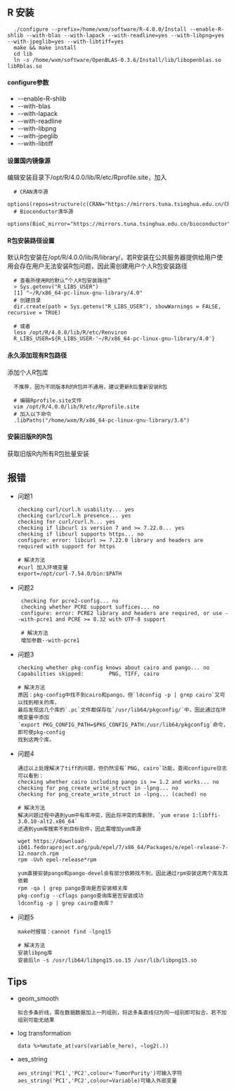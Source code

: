 ## R 安装

      ./configure --prefix=/home/wxm/software/R-4.0.0/Install --enable-R-shlib --with-blas --with-lapack --with-readline=yes --with-libpng=yes --with-jpeglib=yes --with-libtiff=yes
      make && make install
      cd lib
      ln -s /home/wxm/software/OpenBLAS-0.3.6/Install/lib/libopenblas.so libRblas.so

#### configure参数
* --enable-R-shlib
* --with-blas
* --with-lapack
* --with-readline
* --with-libpng
* --with-jpeglib
* --with-libtiff

#### 设置国内镜像源

编辑安装目录下/opt/R/4.0.0/lib/R/etc/Rprofile.site，加入

      # CRAN清华源
      options(repos=structure(c(CRAN="https://mirrors.tuna.tsinghua.edu.cn/CRAN/")))
      # Bioconductor清华源
      options(BioC_mirror="https://mirrors.tuna.tsinghua.edu.cn/bioconductor")

#### R包安装路径设置

默认R包安装在/opt/R/4.0.0/lib/R/library/，若R安装在公共服务器提供给用户使用会存在用户无法安装R包问题，因此需创建用户个人R包安装路径

      # 查看所使用R的默认“个人R包安装路径”
      > Sys.getenv("R_LIBS_USER")
      [1] "~/R/x86_64-pc-linux-gnu-library/4.0"
      # 创建目录
      dir.create(path = Sys.getenv("R_LIBS_USER"), showWarnings = FALSE, recursive = TRUE)
      
      # 或者
      less /opt/R/4.0.0/lib/R/etc/Renviron
      R_LIBS_USER=${R_LIBS_USER-'~/R/x86_64-pc-linux-gnu-library/4.0'}

#### 永久添加现有R包路径

添加个人R包库

      不推荐，因为不同版本R的R包并不通用，建议更新R后重新安装R包
      
      # 编辑Rprofile.site文件
      vim /opt/R/4.0.0/lib/R/etc/Rprofile.site
      # 加入以下命令
      .libPaths("/home/wxm/R/x86_64-pc-linux-gnu-library/3.6")
      
#### 安装旧版R的R包

获取旧版R内所有R包批量安装

## 报错
*  问题1

       checking curl/curl.h usability... yes
       checking curl/curl.h presence... yes
       checking for curl/curl.h... yes
       checking if libcurl is version 7 and >= 7.22.0... yes
       checking if libcurl supports https... no
       configure: error: libcurl >= 7.22.0 library and headers are required with support for https
       
       # 解决方法
       #curl 加入环境变量
       export=/opt/curl-7.54.0/bin:$PATH
       
* 问题2

       checking for pcre2-config... no
       checking whether PCRE support suffices... no
       configure: error: PCRE2 library and headers are required, or use --with-pcre1 and PCRE >= 8.32 with UTF-8 support
       
       # 解决方法 
       增加参数--with-pcre1
       
* 问题3

      checking whether pkg-config knows about cairo and pango... no
      Capabilities skipped:        PNG, TIFF, cairo
      
      # 解决方法
      原因：pkg-config中找不到cairo和pango，但`ldconfig -p | grep cairo`又可以找到相关的库，
      最后发现这几个库的`.pc`文件都保存在`/usr/lib64/pkgconfig/`中，因此通过在环境变量中添加
      `export PKG_CONFIG_PATH=$PKG_CONFIG_PATH:/usr/lib64/pkgconfig`命令，即可使pkg-config
      找到这两个库。
      
* 问题4

      通过以上处理解决了tiff的问题，但仍然没有`PNG, cairo`功能，查阅configure日志可以看到：
      checking whether cairo including pango is >= 1.2 and works... no
      checking for png_create_write_struct in -lpng... no
      checking for png_create_write_struct in -lpng... (cached) no
      
      # 解决方法
      解决问题过程中遇到yum中有库冲突，因此将冲突的库删除，`yum erase 1:libffi-3.0.10-alt2.x86_64`
      还遇到yum库搜索不到目标软件，因此需增加yum库源
      
      wget https://download-ib01.fedoraproject.org/pub/epel/7/x86_64/Packages/e/epel-release-7-12.noarch.rpm
      rpm -Uvh epel-release*rpm
      
      yum直接安装pango和pango-devel会有部分依赖找不到，因此通过rpm安装这两个库及其依赖
      rpm -qa | grep pango查询是否安装相关库
      pkg-config --cflags pango查询库是否安装成功
      ldconfig -p | grep cairo查询库？
      
* 问题5

      make时报错：cannot find -lpng15  
      
      # 解决方法
      安装libpng库
      安装后ln -s /usr/lib64/libpng15.so.15 /usr/lib/libpng15.so


## Tips

* geom_smooth

      拟合多条折线，需在数据数据加上一列组别，将这多条直线归为同一组别即可拟合，若不加组别可能无结果
* log transformation

      data %>%mutate_at(vars(variable_here), ~log2(.))
* aes_string

      aes_string('PC1','PC2',colour='TumorPurity')可输入字符
      aes_string('PC1','PC2',colour=Variable)可输入外部变量
